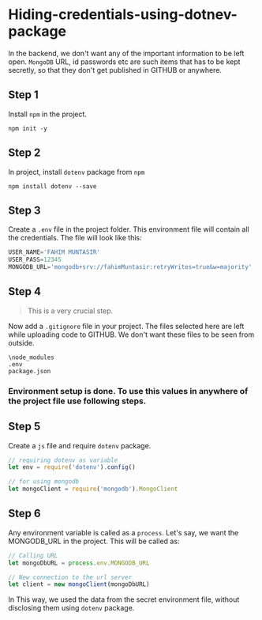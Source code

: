 # Hiding-credentials-using-dotnev-package

In the backend, we don't want any of the important information to be left open. `MongoDB` URL, id passwords etc are such items that has to be kept secretly, so that they don't get published in GITHUB or anywhere.

## Step 1
Install `npm` in the project.

```terminal
npm init -y
```

## Step 2
In project, install `dotenv` package from `npm`

```terminal
npm install dotenv --save
```

## Step 3
Create a `.env` file in the project folder. This environment file will contain all the credentials. The file will look like this:

``` js
USER_NAME='FAHIM MUNTASIR'
USER_PASS=12345
MONGODB_URL='mongodb+srv://fahimMuntasir:retryWrites=true&w=majority'
```

## Step 4
> This is a very crucial step.

Now add a `.gitignore` file in your project. The files selected here are left while uploading code to GITHUB. We don't want these files to be seen from outside.

```
\node_modules  
.env  
package.json
```


### Environment setup is done. To use this values in anywhere of the project file use following steps.

## Step 5
Create a `js` file and require `dotenv` package.

``` js
// requiring dotenv as variable
let env = require('dotenv').config()  

// for using mongodb
let mongoClient = require('mongodb').MongoClient
```

## Step 6
Any environment variable is called as a `process`. Let's say, we want the MONGODB_URL in the project. This will be called as:

```js
// Calling URL
let mongoDbURL = process.env.MONGODB_URL

// New connection to the url server
let client = new mongoClient(mongoDbURL)
```

In This way, we used the data from the secret environment file, without disclosing them using `dotenv` package.
